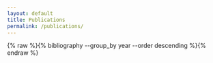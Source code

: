 ```yaml
---
layout: default
title: Publications
permalink: /publications/
---
```


<!-- Grouped by year, newest first -->
{% raw %}{% bibliography --group_by year --order descending %}{% endraw %}
